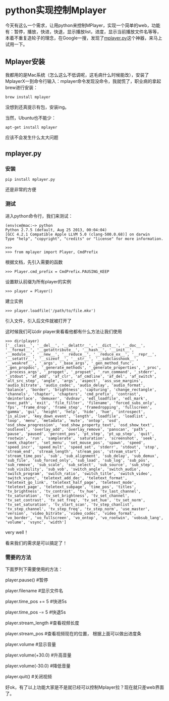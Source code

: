# python实现控制Mplayer


今天有这么一个需求，让用python来控制MPlayer，实现一个简单的web，功能有：暂停，播放，快进，快退，显示播放list，进度，显示当前播放文件名等等，本着不重复造轮子的理念，在Google一搜，发现了[mplayer.py](https://code.google.com/p/python-mplayer/)这个神器，来马上试用一下。


## Mplayer安装

我都用的是Mac系统（怎么这么不低调呢，这毛病什么时候能改），安装了MplayerX一到命令行输入：mplayer命令发现没命令，我就慌了，职业病的拿起brew进行安装：

`brew install mplayer`

没想到还真提示有包，安装ing。

当然，Ubuntu也不能少：

`apt-get install mplayer`

应该不会发生什么太大问题


## mplayer.py

### 安装

`pip install mplayer.py`

还是非常的方便

### 测试

进入python命令行，我们来测试：


```
(env)ce@mac:~> python
Python 2.7.5 (default, Aug 25 2013, 00:04:04)
[GCC 4.2.1 Compatible Apple LLVM 5.0 (clang-500.0.68)] on darwin
Type "help", "copyright", "credits" or "license" for more information.

>>>
>>> from mplayer import Player, CmdPrefix
```
根据文档，先引入需要的函数

```
>>> Player.cmd_prefix = CmdPrefix.PAUSING_KEEP
```
设置默认前缀为所有player的实例


```
>>> player = Player()
```

建立实例


```
>>> player.loadfile('/path/to/file.mkv')
```

引入文件，引入后文件就被打开了

这时候我们可以dir player来看看他都有什么方法让我们使用

```
>>> dir(player)
['__class__', '__del__', '__delattr__', '__dict__', '__doc__', '__format__', '__getattribute__', '__hash__', '__init__', '__module__', '__new__', '__reduce__', '__reduce_ex__', '__repr__', '__setattr__', '__sizeof__', '__str__', '__subclasshook__', '__weakref__', '_args', '_base_args', '_gen_method_func', '_gen_propdoc', '_generate_methods', '_generate_properties', '_proc', '_process_args', '_propget', '_propset', '_run_command', '_stderr', '_stdout', 'af_add', 'af_clr', 'af_cmdline', 'af_del', 'af_switch', 'alt_src_step', 'angle', 'args', 'aspect', 'ass_use_margins', 'audio_bitrate', 'audio_codec', 'audio_delay', 'audio_format', 'balance', 'border', 'brightness', 'capturing', 'change_rectangle', 'channels', 'chapter', 'chapters', 'cmd_prefix', 'contrast', 'deinterlace', 'demuxer', 'dvdnav', 'edl_loadfile', 'edl_mark', 'exec_path', 'exit', 'file_filter', 'filename', 'forced_subs_only', 'fps', 'frame_drop', 'frame_step', 'framedropping', 'fullscreen', 'gamma', 'gui', 'height', 'help', 'hide', 'hue', 'introspect', 'is_alive', 'key_down_event', 'length', 'loadfile', 'loadlist', 'loop', 'menu', 'metadata', 'mute', 'ontop', 'osd', 'osd_show_progression', 'osd_show_property_text', 'osd_show_text', 'osdlevel', 'overlay_add', 'overlay_remove', 'panscan', 'path', 'pause', 'paused', 'percent_pos', 'pt_step', 'pt_up_step', 'quit', 'rootwin', 'run', 'samplerate', 'saturation', 'screenshot', 'seek', 'seek_chapter', 'set_menu', 'set_mouse_pos', 'spawn', 'speed', 'speed_incr', 'speed_mult', 'speed_set', 'stderr', 'stdout', 'stop', 'stream_end', 'stream_length', 'stream_pos', 'stream_start', 'stream_time_pos', 'sub', 'sub_alignment', 'sub_delay', 'sub_demux', 'sub_file', 'sub_forced_only', 'sub_load', 'sub_log', 'sub_pos', 'sub_remove', 'sub_scale', 'sub_select', 'sub_source', 'sub_step', 'sub_visibility', 'sub_vob', 'switch_angle', 'switch_audio', 'switch_program', 'switch_ratio', 'switch_title', 'switch_video', 'switch_vsync', 'teletext_add_dec', 'teletext_format', 'teletext_go_link', 'teletext_half_page', 'teletext_mode', 'teletext_page', 'teletext_subpage', 'time_pos', 'titles', 'tv_brightness', 'tv_contrast', 'tv_hue', 'tv_last_channel', 'tv_saturation', 'tv_set_brightness', 'tv_set_channel', 'tv_set_contrast', 'tv_set_freq', 'tv_set_hue', 'tv_set_norm', 'tv_set_saturation', 'tv_start_scan', 'tv_step_chanlist', 'tv_step_channel', 'tv_step_freq', 'tv_step_norm', 'use_master', 'version', 'video_bitrate', 'video_codec', 'video_format', 'vo_border', 'vo_fullscreen', 'vo_ontop', 'vo_rootwin', 'vobsub_lang', 'volume', 'vsync', 'width']
```

very well！

看来我们的需求是可以搞定了！


### 需要的方法

下面罗列下需要使用的方法：

player.pause()   #暂停

player.filename  #显示文件名

player.time_pos += 5  #快进5s

player.time_pos -= 5  #快退5s

player.stream_length #查看视频长度

player.stream_pos   #查看视频现在的位置， 根据上面可以做出进度条

player.volume  #显示音量

player.volume(+30.0)  #升高音量

player.volume(-30.0)  #降低音量

player.quit()  #关闭视频

好ok，有了以上功能大家是不是就已经可以控制Mplayer拉？现在就只差web界面了。



